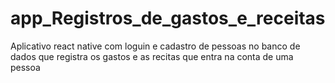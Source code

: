 # app_Registros_de_gastos_e_receitas
Aplicativo react native com loguin e cadastro de pessoas no banco de dados que registra os gastos e as recitas que entra na conta de uma pessoa
